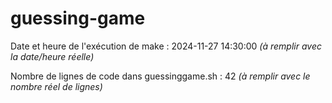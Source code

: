 # guessing-game

Date et heure de l'exécution de make : 2024-11-27 14:30:00  *(à remplir avec la date/heure réelle)*

Nombre de lignes de code dans guessinggame.sh : 42  *(à remplir avec le nombre réel de lignes)*

